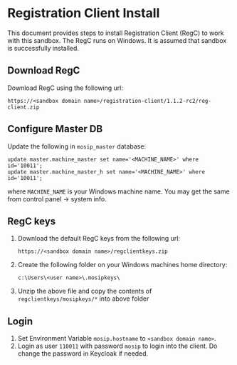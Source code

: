 # Registration Client Install 
This document provides steps to install Registration Client (RegC) to work with this sandbox.  The RegC runs on Windows. 
It is assumed that sandbox is successfully installed.

## Download RegC
Download RegC using the following url:
```
https://<sandbox domain name>/registration-client/1.1.2-rc2/reg-client.zip
```
## Configure Master DB
Update the following in `mosip_master` database:
```
update master.machine_master set name='<MACHINE_NAME>' where id='10011';
update master.machine_master_h set name='<MACHINE_NAME>' where id='10011';
```
where `MACHINE_NAME` is your Windows machine name.  You may get the same from control panel -> system info. 

## RegC keys

1. Download the default RegC keys from the following url:
    ```
    https://<sandbox domain name>/regclientkeys.zip
    ```
1. Create the following folder on your Windows machines home directory:
    ```
    c:\Users\<user name>\.mosipkeys\ 
    ```
1. Unzip the above file and copy the contents of `regclientkeys/mosipkeys/*` into above folder

## Login
1. Set Environment Variable `mosip.hostname` to `<sandbox domain name>`.
1. Login as user `110011` with password `mosip` to login into the client.  Do change the password in Keycloak if needed.
